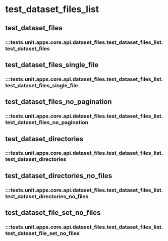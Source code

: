 # test_dataset_files_list

## test_dataset_files

### :::tests.unit.apps.core.api.dataset_files.test_dataset_files_list.test_dataset_files

## test_dataset_files_single_file

### :::tests.unit.apps.core.api.dataset_files.test_dataset_files_list.test_dataset_files_single_file

## test_dataset_files_no_pagination

### :::tests.unit.apps.core.api.dataset_files.test_dataset_files_list.test_dataset_files_no_pagination

## test_dataset_directories

### :::tests.unit.apps.core.api.dataset_files.test_dataset_files_list.test_dataset_directories

## test_dataset_directories_no_files

### :::tests.unit.apps.core.api.dataset_files.test_dataset_files_list.test_dataset_directories_no_files

## test_dataset_file_set_no_files

### :::tests.unit.apps.core.api.dataset_files.test_dataset_files_list.test_dataset_file_set_no_files

